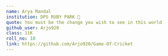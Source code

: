 ```yaml
---
name: Arya Mandal
institution: DPS RUBY PARK 🚩 
quote: You must be the change you wish to see in this world
github_user: Arjo920
class: 11K
roll_no: 18
link: https://github.com/Arjo920/Game-Of-Cricket
---
```

